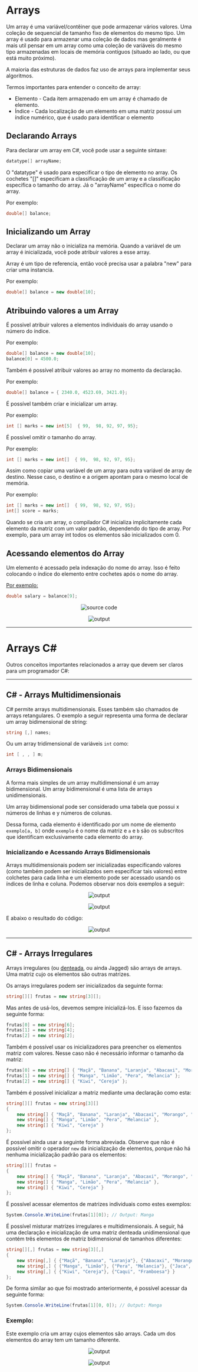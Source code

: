 # Arrays

Um array é uma variável/contêiner que pode armazenar vários valores. Uma coleção de sequencial de tamanho fixo de elementos do mesmo tipo. Um array é usado para armazenar uma coleção de dados mas geralmente é mais util pensar em um array como uma coleção de variáveis do mesmo tipo armazenadas em locais de memória contíguos (situado ao lado, ou que está muito próximo).

A maioria das estruturas de dados faz uso de arrays para implementar seus algoritmos.

Termos importantes para entender o conceito de array:

- Elemento - Cada item armazenado em um array é chamado de elemento.
- Índice - Cada localização de um elemento em uma matriz possui um índice numérico, que é usado para identificar o elemento

## Declarando Arrays

Para declarar um array em C#, você pode usar a seguinte sintaxe:

```c#
datatype[] arrayName;
```

O "datatype" é usado para especificar o tipo de elemento no array. Os cochetes "[]" especificam a classificação de um array e a classificação especifica o tamanho do array. Já o "arrayName" especifica o nome do array.

Por exemplo:

```C#
double[] balance;
```

## Inicializando um Array

Declarar um array não o inicializa na memória. Quando a variável de um array é inicializada, você pode atribuir valores a esse array.

Array é um tipo de referencia, então você precisa usar a palabra "new" para criar uma instancia.

Por exemplo:

```C#
double[] balance = new double[10];
```

## Atribuindo valores a um Array

É possivel atribuir valores a elementos individuais do array usando o número do índice.

Por exemplo:

```C#
double[] balance = new double[10];
balance[0] = 4500.0;
```

Também é possível atribuir valores ao array no momento da declaração.

Por exemplo:

```C#
double[] balance = { 2340.0, 4523.69, 3421.0};
```

É possível também criar e inicializar um array.

Por exemplo:

```C#
int [] marks = new int[5]  { 99,  98, 92, 97, 95};
```

É possível omitir o tamanho do array.

Por exemplo:

```C#
int [] marks = new int[]  { 99,  98, 92, 97, 95};
```

Assim como copiar uma variável de um array para outra variável de array de destino. Nesse caso, o destino e a origem apontam para o mesmo local de memória.

Por exemplo:

```C#
int [] marks = new int[]  { 99,  98, 92, 97, 95};
int[] score = marks;
```

Quando se cria um array, o compilador C# inicializa implicitamente cada elemento da matriz com um valor padrão, dependendo do tipo de array. Por exemplo, para um array int todos os elementos são inicializados com 0.

## Acessando elementos do Array

Um elemento é acessado pela indexação do nome do array. Isso é feito colocando o índice do elemento entre cochetes após o nome do array.

[Por exemplo:](https://github.com/romulodeoliveira/Data-Structure/blob/main/code/01-Arrays/Exemple01/Program.cs)

```C#
double salary = balance[9];
```

<div align="center">

![source code](https://github.com/romulodeoliveira/Data-Structure/blob/main/img/01-Array/img01.png)

</div>

<div align="center">

![output](https://github.com/romulodeoliveira/Data-Structure/blob/main/img/01-Array/img02.png)

</div>

---

# Arrays C#

Outros conceitos importantes relacionados a array que devem ser claros para um programador C#:

---

## C# - Arrays Multidimensionais

C# permite arrays multidimensionais. Esses também são chamados de arrays retangulares. O exemplo a seguir representa uma forma de declarar um array bidimensional de string:

```C#
string [,] names;
```

Ou um array tridimensional de variáveis `int` como:

```C#
int [ , , ] m;
```

### Arrays Bidimensionais

A forma mais simples de um array multidimensional é um array bidimensional. Um array bidimensional é uma lista de arrays unidimensionais.

Um array bidimensional pode ser considerado uma tabela que possui x números de linhas e y números de colunas.

Dessa forma, cada elemento é identificado por um nome de elemento `exemplo[a, b]` onde `exemplo` é o nome da matriz e `a` e `b` são os subscritos que identificam exclusivamente cada elemento do array.

### Inicializando e Acessando Arrays Bidimensionais

Arrays multidimensionais podem ser inicializadas especificando valores (como também podem ser inicializados sem especificar tais valores) entre colchetes para cada linha e um elemento pode ser acessado usando os índices de linha e coluna. Podemos observar nos dois exemplos a seguir:

<div align="center">

![output](https://github.com/romulodeoliveira/Data-Structure/blob/main/img/01-Array/img03.png)

</div>

<div align="center">

![output](https://github.com/romulodeoliveira/Data-Structure/blob/main/img/01-Array/img04.png)

</div>

E abaixo o resultado do código:

<div align="center">

![output](https://github.com/romulodeoliveira/Data-Structure/blob/main/img/01-Array/img05.png)

</div>

---

## C# - Arrays Irregulares

Arrays irregulares (ou [denteada](https://learn.microsoft.com/pt-br/dotnet/csharp/programming-guide/arrays/jagged-arrays), ou ainda Jagged) são arrays de arrays. Uma matriz cujo os elementos são outras matrizes.

Os arrays irregulares podem ser inicializados da seguinte forma:

```c#
string[][] frutas = new string[3][];
```

Mas antes de usá-los, devemos sempre inicializá-los. E isso fazemos da seguinte forma:

```c#
frutas[0] = new string[6];
frutas[1] = new string[4];
frutas[2] = new string[2];
```

Também é possível usar os inicializadores para preencher os elementos matriz com valores. Nesse caso não é necessário informar o tamanho da matriz:

```c#
frutas[0] = new string[] { "Maçã", "Banana", "Laranja", "Abacaxi", "Morango", "Uva" };
frutas[1] = new string[] { "Manga", "Limão", "Pera", "Melancia" };
frutas[2] = new string[] { "Kiwi", "Cereja" };
```

Também é possível inicializar a matriz mediante uma declaração como esta:

```c#
string[][] frutas = new string[3][]
{
    new string[] { "Maçã", "Banana", "Laranja", "Abacaxi", "Morango", "Uva" },
    new string[] { "Manga", "Limão", "Pera", "Melancia" },
    new string[] { "Kiwi", "Cereja" }
};
```

É possível ainda usar a seguinte forma abreviada. Observe que não é possível omitir o operador `new` da inicialização de elementos, porque não há nenhuma inicialização padrão para os elementos:

```c#
string[][] frutas =
{
    new string[] { "Maçã", "Banana", "Laranja", "Abacaxi", "Morango", "Uva" },
    new string[] { "Manga", "Limão", "Pera", "Melancia" },
    new string[] { "Kiwi", "Cereja" }
};
```

É possível acessar elementos de matrizes individuais como estes exemplos:

```c#
System.Console.WriteLine(frutas[1][0]); // Output: Manga
```

É possível misturar matrizes irregulares e multidimensionais. A seguir, há uma declaração e inicialização de uma matriz denteada unidimensional que contém três elementos de matriz bidimensional de tamanhos diferentes:

```c#
string[][,] frutas = new string[3][,]
{
    new string[,] { {"Maçã", "Banana", "Laranja"}, {"Abacaxi", "Morango", "Uva"}, {"Mamão", "Maracujá", "Tangerina"} },
    new string[,] { {"Manga", "Limão"}, {"Pera", "Melancia"}, {"Jaca", "Pitaya"} },
    new string[,] { {"Kiwi", "Cereja"}, {"Caqui", "Framboesa"} }
};
```

De forma similar ao que foi mostrado anteriormente, é possível acessar da seguinte forma:

```c#
System.Console.WriteLine(frutas[1][0, 0]); // Output: Manga
```

### Exemplo:

Este exemplo cria um array cujos elementos são arrays. Cada um dos elementos do array tem um tamanho diferente.

<div align="center">

![output](https://github.com/romulodeoliveira/Data-Structure/blob/main/img/01-Array/img06.png)

</div>

<div align="center">

![output](https://github.com/romulodeoliveira/Data-Structure/blob/main/img/01-Array/img07.png)

</div>
